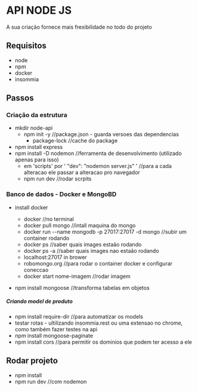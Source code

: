 # API NODE JS

A sua criação fornece mais frexibilidade no todo do projeto

## Requisitos

- node 
- npm 
- docker
- insommia

## Passos

### Criação da estrutura

-  mkdir node-api
	- npm init -y //package.json - guarda versoes das dependencias
		- package-lock //cache do package
- npm install express
- npm install -D nodemon //ferramenta de desenvolvimento (utilizado apenas para isso)
	- em 'scripts' por ' "dev": "nodemon server.js" '  //para a cada alteracao ele passar a alteracao pro navegador
	- npm run dev //rodar scrpits

### Banco de dados - Docker e MongoBD

- install docker
	- docker //no terminal	
	- docker pull mongo //intall maquina do mongo
	- docker run --name mongodb -p 27017:27017 -d mongo //subir um container rodando
	- docker ps //saber quais images estaão rodando
	- docker ps -a //saber quais images nao estaão rodando
	- localhost:27017 in brower
	- robomongo.org //para rodar o container docker e configurar coneccao
	- docker start nome-imagem //rodar imagem

- npm install mongoose //transforma tabelas em objetos 

##### Criando model de produto

- npm install require-dir //para automatizar os models
- testar rotas - ultilizando insommia.rest ou uma extensao no chrome, como também fazer testes na api
- npm install mongoose-paginate
- npm install cors //para permitir os dominios que podem ter acesso a ele

## Rodar projeto

- npm install
- npm run dev //com nodemon
